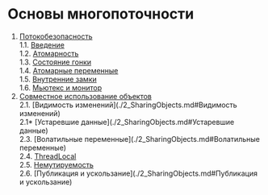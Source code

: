 # Основы многопоточности

1. [Потокобезопасность](./1_ThreadSafety.md)  
   1.1. [Введение](./1_ThreadSafety.md#потокобезопасность)  
   1.2. [Атомарность](./1_ThreadSafety.md#атомарность)  
   1.3. [Состояние гонки](./1_ThreadSafety.md#race-condition)  
   1.4. [Атомарные переменные](./1_ThreadSafety.md#atomic-переменные)  
   1.5. [Внутренние замки](./1_ThreadSafety.md#внутренние-замки)  
   1.6. [Мьютекс и монитор](./1_ThreadSafety.md#java-object-mutex-and-monitor)  
2. [Совместное использование объектов](./2_SharingObjects.md)  
   2.1. [Видимость изменений](./2_SharingObjects.md#Видимость изменений)  
   2.1* [Устаревшие данные](./2_SharingObjects.md#Устаревшие данные)  
   2.3. [Волатильные переменные](./2_SharingObjects.md#Волатильные переменные)  
   2.4. [ThreadLocal](./2_SharingObjects.md#ThreadLocal)  
   2.5. [Немутируемость](./2_SharingObjects.md#Немутируемость)  
   2.6. [Публикация и ускользание](./2_SharingObjects.md#Публикация и ускользание)  